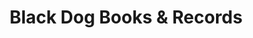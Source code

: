 ---
title: "Black Dog Books & Records"
url: /grand-rapids/black-dog-books-und-records/
shop: Bücher
---